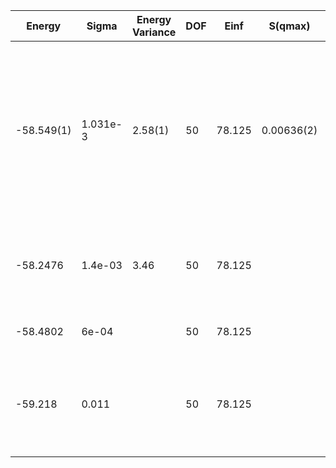 | Energy     | Sigma    | Energy Variance | DOF | Einf   | S(qmax)    | qmax        | Method                                                       | Reference |
|------------|----------|-----------------|-----|--------|------------|-------------|--------------------------------------------------------------|-----------|
| -58.549(1) | 1.031e-3 | 2.58(1)         | 50  | 78.125 | 0.00636(2) | (3*pi/4,pi) | mVMC with SU(2) and momentum projections (gamma point) + RBM + Lanczos, (U=8), alpha = 8 with 1x1 RBM subspace | TODO: ask Michael |
| -58.2476   | 1.4e-03  | 3.46            | 50  | 78.125 |            |             | VMC with uniform BCS pairing (+Jastrow and backflow)         | TODO: ask Luca |
| -58.4802   | 6e-04    |                 | 50  | 78.125 |            |             | FN on the state above                                        | TODO: ask Luca |
| -59.218    | 0.011    |                 | 50  | 78.125 |            |             | CP AFQMC with free-electron trial WF as constraint; no upper bound property | TODO: ask Shiwei |
